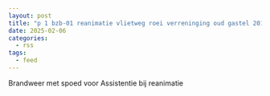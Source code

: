 ```yaml
---
layout: post
title: "p 1 bzb-01 reanimatie vlietweg roei verreninging oud gastel 201033"
date: 2025-02-06
categories: 
  - rss
tags: 
  - feed
---
```


Brandweer met spoed voor Assistentie bij reanimatie
